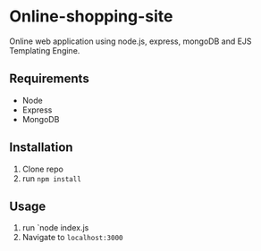 # Online-shopping-site
Online web application using node.js, express, mongoDB and EJS Templating Engine.

## Requirements

* Node
* Express
* MongoDB

## Installation

1. Clone repo
2. run `npm install` 

## Usage 

1. run `node index.js
2. Navigate to `localhost:3000`
